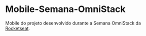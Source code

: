 # Mobile-Semana-OmniStack
Mobile do projeto desenvolvido durante a Semana OmniStack da [Rocketseat](https://rocketseat.com.br/).

